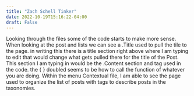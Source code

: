 ```yaml
---
title: "Zach Schell Tinker"
date: 2022-10-19T15:16:22-04:00
draft: False
---
```


Looking through the files some of the code starts to make more sense. When looking at the post and lists we can see a .Title used to pull the tile to the page. in writing this there is a title section right above where I am typing to edit that would change what gets pulled there for the title of the Post. This section I am typing in would be the .Content section and tag used in the code. the { } doubled seems to be how to call the function of whatever you are doing. Within the menu Contextual file, I am able to see the page used to organize the list of posts with tags to describe posts in the taxonomies. 
